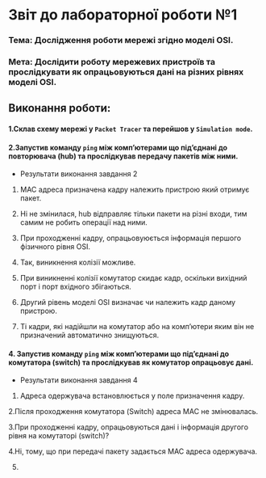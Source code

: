 # Звіт до лабораторної роботи №1

### Тема: Дослідження роботи мережі згідно моделі OSI.

### Мета: Дослідити роботу мережевих пристроїв та прослідкувати як опрацьовуються дані на різних рівнях моделі OSI.

## Виконання роботи:

#### 1.Склав схему мережі у `Packet Tracer` та перейшов у `Simulation mode`.

#### 2.Запустив команду `ping` між комп’ютерами що під’єднані до повторювача (hub) та прослідкував передачу пакетів між ними.

- Результати виконання завдання 2 

1. MAC адреса призначена кадру належить пристрою який отримує пакет.

2. Ні не змінилася, hub відправляє тільки пакети на різні входи, тим самим не робить операції над ними.

3. При проходженні кадру, опрацьовуюється інформація першого фізичного рівня ОSI.

4. Так, виникнення колізії можливе.

5. При виникненні колізії комутатор скидає кадр, оскільки вихідний порт і порт вхідного збігаються.

6. Другий рівень моделі OSI визначає чи належить кадр даному пристрою.

7. Ті кадри, які надійшли на комутатор або на комп’ютери яким він не призначений автоматично знищуються.

#### 4. Запустив команду `ping` між комп’ютерами що під’єднані до комутатора (switch) та прослідкував як комутатор опрацьовує дані.

- Результати виконання завдання 4

1. Адреса одержувача встановлюється у поле призначення кадру.

2.Після проходження комутатора (Switch) адреса MAC не змінювалась.

3.При проходженні кадру, опрацьовуються дані і інформація другого рівня на комутаторі (switch)?

4.Ні, тому, що при передачі пакету задається MAC адреса одержувача.

5.
